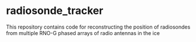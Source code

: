 # radiosonde_tracker
This repository contains code for reconstructing the position of radiosondes from multiple RNO-G phased arrays of radio antennas in the ice 
